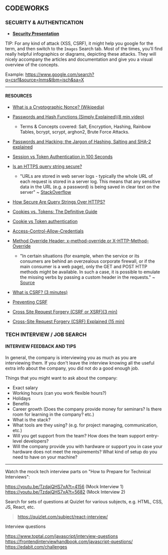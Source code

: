 ## CODEWORKS 

### SECURITY & AUTHENTICATION

- [**Security Presentation**](https://kostasx.github.io/EventLoop/Education/Codeworks/presentations/security/)

TIP: For any kind of attack (XSS, CSRF), it might help you google for the term, and then switch to the `Images` Search tab. Most of the times, you'll find really helpful infographics or diagrams, depicting these attacks. They will nicely accompany the articles and documentation and give you a visual overview of the concepts.

Example: https://www.google.com/search?q=csrf&source=lnms&tbm=isch&sa=X

---

#### RESOURCES 

- [What is a Cryptographic Nonce? (Wikipedia)](https://en.wikipedia.org/wiki/Cryptographic_nonce?oldformat=true)

- [Passwords and Hash Functions (Simply Explained)(8 min video)](https://www.youtube.com/watch?v=cczlpiiu42M)
    - Terms & Concepts covered: Salt, Encryption, Hashing, Rainbow Tables, bcrypt, scrypt, arghon2, Brute Force Attacks.

- [Passwords and Hacking: the Jargon of Hashing, Salting and SHA-2 explained](https://www.theguardian.com/technology/2016/dec/15/passwords-hacking-hashing-salting-sha-2)

- [Session vs Token Authentication in 100 Seconds](https://www.youtube.com/watch?v=UBUNrFtufWo)

- [Is an HTTPS query string secure?](https://stackoverflow.com/questions/323200/is-an-https-query-string-secure)
    - "URLs are stored in web server logs - typically the whole URL of each request is stored in a server log. This means that any sensitive data in the URL (e.g. a password) is being saved in clear text on the server" ~ [StackOverflow](https://stackoverflow.com/questions/2629222/are-querystring-parameters-secure-in-https-http-ssl)

- [How Secure Are Query Strings Over HTTPS?](https://blog.httpwatch.com/2009/02/20/how-secure-are-query-strings-over-https/)

- [Cookies vs. Tokens: The Definitive Guide](https://dzone.com/articles/cookies-vs-tokens-the-definitive-guide)

- [Cookie vs Token authentication](https://www.section.io/engineering-education/cookie-vs-token-authentication/)

- [Access-Control-Allow-Credentials](https://developer.mozilla.org/en-US/docs/Web/HTTP/Headers/Access-Control-Allow-Credentials)

- [Method Override Header: x-method-override or X-HTTP-Method-Override](https://www.hanselman.com/blog/http-put-or-delete-not-allowed-use-xhttpmethodoverride-for-your-rest-service-with-aspnet-web-api)

    - "In certain situations (for example, when the service or its consumers are behind an overzealous corporate firewall, or if the main consumer is a web page), only the GET and POST HTTP methods might be available. In such a case, it is possible to emulate the missing verbs by passing a custom header in the requests." ~ [Source](https://www.oreilly.com/library/view/building-a-restful/9781785285714/ch05s05.html)

- [What is CSRF? (3 minutes)](https://www.youtube.com/watch?v=MBOMBZS2u-I)

- [Preventing CSRF](https://www.hacksplaining.com/prevention/csrf)

- [Cross Site Request Forgery (CSRF or XSRF)(3 min)](https://www.youtube.com/watch?v=m0EHlfTgGUU)

- [Cross-Site Request Forgery (CSRF) Explained (15 min)](https://www.youtube.com/watch?v=eWEgUcHPle0)

### TECH INTERVIEW / JOB SEARCH 

#### INTERVIEW FEEDBACK AND TIPS 

In general, the company is interviewing you as much as you are interviewing them. If you don't leave the interview knowing all the useful extra info about the company, you did not do a good enough job.

Things that you might want to ask about the company:

- Exact salary
- Working hours (can you work flexible hours?)
- Holidays
- Benefits
- Career growth (Does the company provide money for seminars? Is there room for learning in the company? etc.) 
- What is the stack? 
- What tools are they using? (e.g. for project managing, communication, etc.)
- Will you get support from the team? How does the team support entry-level developers?
- Will the company provide you with hardware or support you in case your hardware does not meet the requirements? What kind of setup do you need to have on your machine?

---

Watch the mock tech interview parts on "How to Prepare for Technical Interviews":

https://youtu.be/TzdajQHS7xA?t=4156 (Mock Interview 1)
https://youtu.be/TzdajQHS7xA?t=5682 (Mock Interview 2)

Search for sets of questions at Quizlet for various subjects, e.g. HTML, CSS, JS, React, etc.
> https://quizlet.com/subject/react-interview/

Interview questions

https://www.toptal.com/javascript/interview-questions
https://frontendinterviewhandbook.com/javascript-questions/
https://edabit.com/challenges

